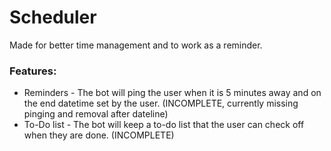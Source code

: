 # Scheduler
Made for better time management and to work as a reminder.

### Features:
- Reminders - The bot will ping the user when it is 5 minutes away and on the end datetime set by the user. (INCOMPLETE, currently missing pinging and removal after dateline)
- To-Do list - The bot will keep a to-do list that the user can check off when they are done. (INCOMPLETE)